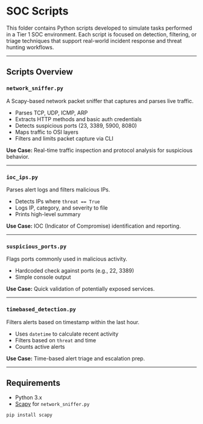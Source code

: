 # SOC Scripts

This folder contains Python scripts developed to simulate tasks performed in a Tier 1 SOC environment. Each script is focused on detection, filtering, or triage techniques that support real-world incident response and threat hunting workflows.

---

##  Scripts Overview

###  `network_sniffer.py`
A Scapy-based network packet sniffer that captures and parses live traffic.

- Parses TCP, UDP, ICMP, ARP
- Extracts HTTP methods and basic auth credentials
- Detects suspicious ports (23, 3389, 5900, 8080)
- Maps traffic to OSI layers
- Filters and limits packet capture via CLI

**Use Case:** Real-time traffic inspection and protocol analysis for suspicious behavior.

---

###  `ioc_ips.py`
Parses alert logs and filters malicious IPs.

- Detects IPs where `threat == True`
- Logs IP, category, and severity to file
- Prints high-level summary

**Use Case:** IOC (Indicator of Compromise) identification and reporting.

---

###  `suspicious_ports.py`
Flags ports commonly used in malicious activity.

- Hardcoded check against ports (e.g., 22, 3389)
- Simple console output

**Use Case:** Quick validation of potentially exposed services.

---

###  `timebased_detection.py`
Filters alerts based on timestamp within the last hour.

- Uses `datetime` to calculate recent activity
- Filters based on `threat` and time
- Counts active alerts

**Use Case:** Time-based alert triage and escalation prep.

---

##  Requirements

- Python 3.x
- [Scapy](https://scapy.net/) for `network_sniffer.py`

```bash
pip install scapy

